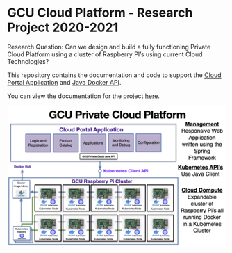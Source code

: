 # GCU Cloud Platform - Research Project 2020-2021

Research Question: Can we design and build a fully functioning Private Cloud Platform using a cluster of Raspberry PI’s using current Cloud Technologies?

This repository contains the documentation and code to support the [Cloud Portal Application](https://github.com/markreha/cloudrdp-springboot/blob/master/portal-app/README.md) and [Java Docker API](https://github.com/markreha/cloudrdp-springboot/blob/master/java-api/README.md).

You can view the documentation for the project [here](https://github.com/markreha/cloudrdp-springboot/blob/master/docs/README.md). 

<p align="center">
	<img src="docs/images/block_diagram.png" alt="Cloud High Level Block Diagram"/>
</p>
